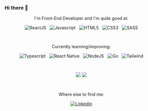 ### Hi there 👋

<div align="center">

I'm Front-End Developer and I'm quite good at:
  
![ReactJS](https://img.shields.io/badge/ReactJs-61DAFB?style=for-the-badge&logo=react&logoColor=35495E)
&nbsp;
![Javascript](https://img.shields.io/badge/JavaScript-F7DF1E?style=for-the-badge&logo=javascript&logoColor=black)
&nbsp;
![HTML5](https://img.shields.io/badge/HTML5-E34F26?style=for-the-badge&logo=html5&logoColor=white)
&nbsp;
![CSS3](https://img.shields.io/badge/CSS3-1572B6?style=for-the-badge&logo=css3&logoColor=white)
&nbsp;
![SASS](https://img.shields.io/badge/Sass-CC6699?style=for-the-badge&logo=sass&logoColor=white)

&nbsp;

Currently learning/improving:

![Typescript](https://img.shields.io/badge/TypeScript-007ACC?style=for-the-badge&logo=typescript&logoColor=white)
&nbsp;
![React Native](https://img.shields.io/badge/React_Native-20232A?style=for-the-badge&logo=react&logoColor=61DAFB)
&nbsp;
![NodeJS](https://img.shields.io/badge/Node.js-43853D?style=for-the-badge&logo=node.js&logoColor=white)
&nbsp;
![Go](https://img.shields.io/badge/Go-00ADD8?style=for-the-badge&logo=go&logoColor=white)
&nbsp;
![Tailwind](https://img.shields.io/badge/Tailwind_CSS-38B2AC?style=for-the-badge&logo=tailwind-css&logoColor=white)

&nbsp;

![](https://github-readme-stats.vercel.app/api?username=ventura-v&theme=radical)
![](https://github-readme-stats.vercel.app/api/top-langs/?username=ventura-v&layout=compact&theme=radical)

&nbsp;

Where else to find me:

[![Linkedin](https://img.shields.io/badge/LinkedIn-0077B5?style=for-the-badge&logo=linkedin&logoColor=white)](https://linkedin.com/in/tcavalcante)

</div>

<!--
**ventura-v/ventura-v** is a ✨ _special_ ✨ repository because its `README.md` (this file) appears on your GitHub profile.

Here are some ideas to get you started:

- 🔭 I’m currently working on ...
- 🌱 I’m currently learning ...
- 👯 I’m looking to collaborate on ...
- 🤔 I’m looking for help with ...
- 💬 Ask me about ...
- 📫 How to reach me: ...
- 😄 Pronouns: ...
- ⚡ Fun fact: ...
-->
